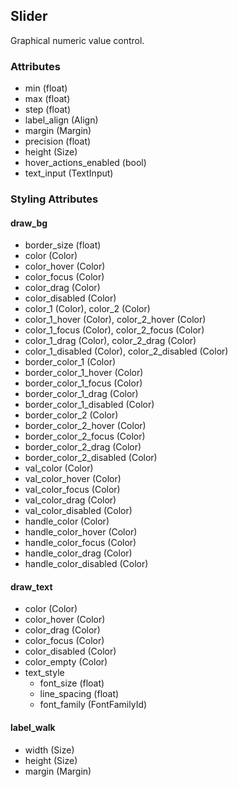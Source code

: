 ## Slider
Graphical numeric value control.

### Attributes
- min (float)
- max (float)
- step (float)
- label_align (Align)
- margin (Margin)
- precision (float)
- height (Size)
- hover_actions_enabled (bool)
- text_input (TextInput)

### Styling Attributes
#### draw_bg
- border_size (float)
- color (Color)
- color_hover (Color)
- color_focus (Color)
- color_drag (Color)
- color_disabled (Color)
- color_1 (Color), color_2 (Color)
- color_1_hover (Color), color_2_hover (Color)
- color_1_focus (Color), color_2_focus (Color)
- color_1_drag (Color), color_2_drag (Color)
- color_1_disabled (Color), color_2_disabled (Color)
- border_color_1 (Color)
- border_color_1_hover (Color)
- border_color_1_focus (Color)
- border_color_1_drag (Color)
- border_color_1_disabled (Color)
- border_color_2 (Color)
- border_color_2_hover (Color)
- border_color_2_focus (Color)
- border_color_2_drag (Color)
- border_color_2_disabled (Color)
- val_color (Color)
- val_color_hover (Color)
- val_color_focus (Color)
- val_color_drag (Color)
- val_color_disabled (Color)
- handle_color (Color)
- handle_color_hover (Color)
- handle_color_focus (Color)
- handle_color_drag (Color)
- handle_color_disabled (Color)

#### draw_text
- color (Color)
- color_hover (Color)
- color_drag (Color)
- color_focus (Color)
- color_disabled (Color)
- color_empty (Color)
- text_style
    - font_size (float)
    - line_spacing (float)
    - font_family (FontFamilyId)

#### label_walk
- width (Size)
- height (Size)
- margin (Margin)